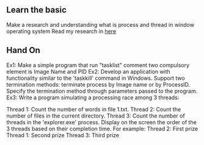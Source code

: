 ## Learn the basic
Make a research and understanding what is process and thread in window operating system
Read my research in [here](https://hackmd.io/@D4rUL1eb3rt/HJ3gvnlMC)
## Hand On
Ex1: 
Make a simple program that run "tasklist" comment two compulsory element is Image Name and PID
Ex2: 
Develop an application with functionality similar to the 'taskkill' command in Windows. 
Support two termination methods: terminate process by Image name or by ProcessID. Specify the termination method through parameters passed to the program.
Ex3: 
Write a program simulating a processing race among 3 threads:

Thread 1: Count the number of words in file 1.txt.
Thread 2: Count the number of files in the current directory.
Thread 3: Count the number of threads in the 'explorer.exe' process.
Display on the screen the order of the 3 threads based on their completion time.
For example:
Thread 2: First prize
Thread 1: Second prize
Thread 3: Third prize
